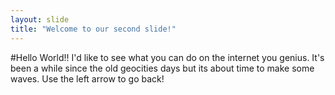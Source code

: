 ```yaml
---
layout: slide
title: "Welcome to our second slide!"
---
```

#Hello World!! I'd like to see what you can do on the internet you genius. It's been a while since the old geocities days but its about time to make some waves.
Use the left arrow to go back!
